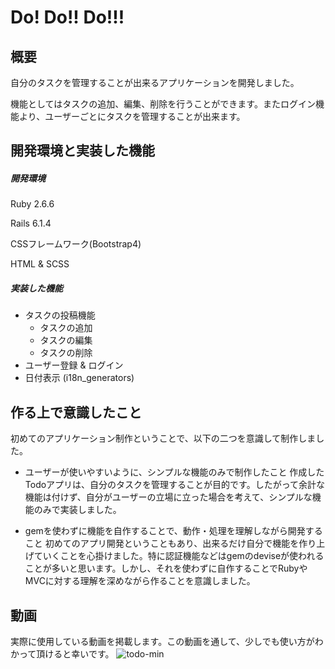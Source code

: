 # Do! Do!! Do!!!
## 概要
自分のタスクを管理することが出来るアプリケーションを開発しました。

機能としてはタスクの追加、編集、削除を行うことができます。またログイン機能より、ユーザーごとにタスクを管理することが出来ます。

## 開発環境と実装した機能
##### 開発環境
Ruby 2.6.6

Rails 6.1.4

CSSフレームワーク(Bootstrap4)

HTML & SCSS

##### 実装した機能
- タスクの投稿機能
  - タスクの追加
  - タスクの編集
  - タスクの削除
- ユーザー登録 & ログイン
- 日付表示 (i18n_generators)

## 作る上で意識したこと
初めてのアプリケーション制作ということで、以下の二つを意識して制作しました。
- ユーザーが使いやすいように、シンプルな機能のみで制作したこと
作成したTodoアプリは、自分のタスクを管理することが目的です。したがって余計な機能は付けず、自分がユーザーの立場に立った場合を考えて、シンプルな機能のみで実装しました。

- gemを使わずに機能を自作することで、動作・処理を理解しながら開発すること
初めてのアプリ開発ということもあり、出来るだけ自分で機能を作り上げていくことを心掛けました。特に認証機能などはgemのdeviseが使われることが多いと思います。しかし、それを使わずに自作することでRubyやMVCに対する理解を深めながら作ることを意識しました。

## 動画
実際に使用している動画を掲載します。この動画を通して、少しでも使い方がわかって頂けると幸いです。
![todo-min](https://user-images.githubusercontent.com/87132718/131926552-836941fb-716b-44cb-8724-3abec7c478f5.gif)
